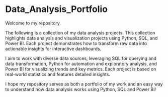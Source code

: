 # Data_Analysis_Portfolio

Welcome to my repository.

The following is a collection of my data analysis projects. This collection highlights data analysis and visualization projects using Python, SQL, and Power BI. Each project demonstrates how to transform raw data into actionable insights for interactive dashboards.

I aim to work with diverse data sources, leveraging SQL for querying and data transformation, Python for automation and exploratory analysis, and Power BI for visualizing trends and key metrics. Each project is based on real-world statistics and features detailed insights.

I hope my repository serves as both a portfolio of my work and an easy way to understand how data analysis works using Python, SQL and Power BI!
